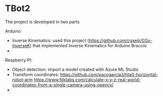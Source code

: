 # TBot2

The project is developed in two parts

Arduino
- Inverse Kinematics: used this project (https://github.com/cgxeiji/CGx-InverseK) that implemented Inverse Kinematics for Arduino Braccio
- 


Respberry PI:
- Object detection: import a model created with Azure ML Studio
- Transform coordinates: https://github.com/pacogarcia3/hta0-horizontal-robot-arm    https://www.fdxlabs.com/calculate-x-y-z-real-world-coordinates-from-a-single-camera-using-opencv/
- 
